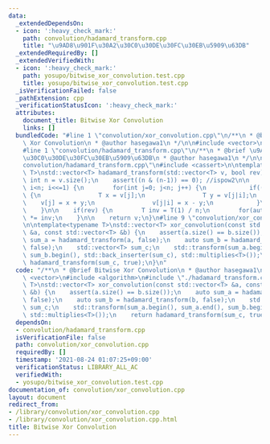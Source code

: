 ```yaml
---
data:
  _extendedDependsOn:
  - icon: ':heavy_check_mark:'
    path: convolution/hadamard_transform.cpp
    title: "\u9AD8\u901F\u30A2\u30C0\u30DE\u30FC\u30EB\u5909\u63DB"
  _extendedRequiredBy: []
  _extendedVerifiedWith:
  - icon: ':heavy_check_mark:'
    path: yosupo/bitwise_xor_convolution.test.cpp
    title: yosupo/bitwise_xor_convolution.test.cpp
  _isVerificationFailed: false
  _pathExtension: cpp
  _verificationStatusIcon: ':heavy_check_mark:'
  attributes:
    document_title: Bitwise Xor Convolution
    links: []
  bundledCode: "#line 1 \"convolution/xor_convolution.cpp\"\n/**\n * @brief Bitwise\
    \ Xor Convolution\n * @author hasegawa1\n */\n\n#include <vector>\n#include <algorithm>\n\
    #line 1 \"convolution/hadamard_transform.cpp\"\n/**\n * @brief \u9AD8\u901F\u30A2\
    \u30C0\u30DE\u30FC\u30EB\u5909\u63DB\n * @author hasegawa1\n */\n\n#line 7 \"\
    convolution/hadamard_transform.cpp\"\n#include <cassert>\n\ntemplate<typename\
    \ T>\nstd::vector<T> hadamard_transform(std::vector<T> v, bool rev) {\n    const\
    \ int n = v.size();\n    assert((n & (n-1)) == 0); //ispow2\n\n    for(int i=1;\
    \ i<n; i<<=1) {\n        for(int j=0; j<n; j++) {\n            if((i&j) == 0)\
    \ {\n                T x = v[j];\n                T y = v[j|i];\n            \
    \    v[j] = x + y;\n                v[j|i] = x - y;\n            }\n        }\n\
    \    }\n\n    if(rev) {\n        T inv = T(1) / n;\n        for(auto &e: v) e\
    \ *= inv;\n    }\n\n    return v;\n}\n#line 9 \"convolution/xor_convolution.cpp\"\
    \n\ntemplate<typename T>\nstd::vector<T> xor_convolution(const std::vector<T>\
    \ &a, const std::vector<T> &b) {\n    assert(a.size() == b.size());\n    auto\
    \ sum_a = hadamard_transform(a, false);\n    auto sum_b = hadamard_transform(b,\
    \ false);\n    std::vector<T> sum_c;\n    std::transform(sum_a.begin(), sum_a.end(),\
    \ sum_b.begin(), std::back_inserter(sum_c), std::multiplies<T>());\n    return\
    \ hadamard_transform(sum_c, true);\n}\n"
  code: "/**\n * @brief Bitwise Xor Convolution\n * @author hasegawa1\n */\n\n#include\
    \ <vector>\n#include <algorithm>\n#include \"./hadamard_transform.cpp\"\n\ntemplate<typename\
    \ T>\nstd::vector<T> xor_convolution(const std::vector<T> &a, const std::vector<T>\
    \ &b) {\n    assert(a.size() == b.size());\n    auto sum_a = hadamard_transform(a,\
    \ false);\n    auto sum_b = hadamard_transform(b, false);\n    std::vector<T>\
    \ sum_c;\n    std::transform(sum_a.begin(), sum_a.end(), sum_b.begin(), std::back_inserter(sum_c),\
    \ std::multiplies<T>());\n    return hadamard_transform(sum_c, true);\n}\n"
  dependsOn:
  - convolution/hadamard_transform.cpp
  isVerificationFile: false
  path: convolution/xor_convolution.cpp
  requiredBy: []
  timestamp: '2021-08-24 01:07:25+09:00'
  verificationStatus: LIBRARY_ALL_AC
  verifiedWith:
  - yosupo/bitwise_xor_convolution.test.cpp
documentation_of: convolution/xor_convolution.cpp
layout: document
redirect_from:
- /library/convolution/xor_convolution.cpp
- /library/convolution/xor_convolution.cpp.html
title: Bitwise Xor Convolution
---
```

